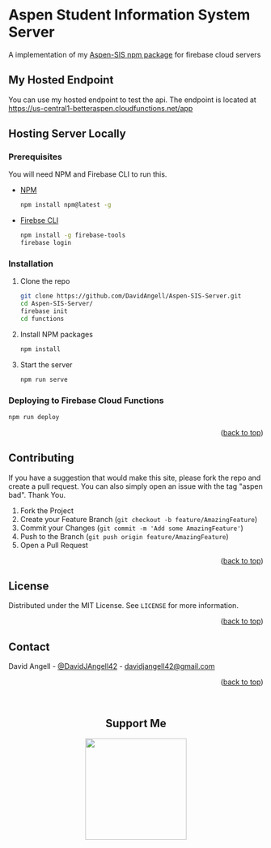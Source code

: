 <div id="top"></div>

<!-- OVERVIEW -->
# Aspen Student Information System Server
A implementation of my [Aspen-SIS npm package](https://github.com/DavidAngell/Aspen-SIS) for firebase cloud servers

<!-- MY HOSTED ENDPOINT -->
## My Hosted Endpoint
You can use my hosted endpoint to test the api. The endpoint is located at https://us-central1-betteraspen.cloudfunctions.net/app

<!-- HOSTING SERVER LOCALLY -->
## Hosting Server Locally
### Prerequisites

You will need NPM and Firebase CLI to run this.
* [NPM](https://www.npmjs.com/)
  ```sh
  npm install npm@latest -g
  ```
* [Firebse CLI](https://www.npmjs.com/)
  ```sh
  npm install -g firebase-tools
  firebase login
  ```

### Installation

1. Clone the repo
   ```sh
   git clone https://github.com/DavidAngell/Aspen-SIS-Server.git
   cd Aspen-SIS-Server/
   firebase init
   cd functions
   ```
2. Install NPM packages
   ```sh
   npm install
   ```
3. Start the server
   ```sh
   npm run serve
   ```

### Deploying to Firebase Cloud Functions
   ```sh
   npm run deploy
   ```

<p align="right">(<a href="#readme-top">back to top</a>)</p>


<!-- CONTRIBUTING -->
## Contributing

If you have a suggestion that would make this site, please fork the repo and create a pull request. You can also simply open an issue with the tag "aspen bad". Thank You.

1. Fork the Project
2. Create your Feature Branch (`git checkout -b feature/AmazingFeature`)
3. Commit your Changes (`git commit -m 'Add some AmazingFeature'`)
4. Push to the Branch (`git push origin feature/AmazingFeature`)
5. Open a Pull Request

<p align="right">(<a href="#top">back to top</a>)</p>



<!-- LICENSE -->
## License

Distributed under the MIT License. See `LICENSE` for more information.

<p align="right">(<a href="#top">back to top</a>)</p>



<!-- CONTACT -->
## Contact

David Angell - [@DavidJAngell42](https://twitter.com/DavidJAngell42) - davidjangell42@gmail.com


<p align="right">(<a href="#top">back to top</a>)</p>

<div align="center">
	<br />
  <h2>Support Me</h2>
	<a href="https://paypal.me/davidjangell" align="center" target="_blank">
		<img src="https://viatesting.files.wordpress.com/2020/03/paypal-donate-button.png" 
  			width="200"
 		/>
	</a>
</div>